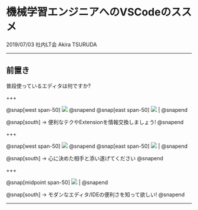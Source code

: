 # 機械学習エンジニアへのVSCodeのススメ

2019/07/03 社内LT会 Akira TSURUDA

---

## 前置き

普段使っているエディタは何ですか?

+++

@snap[west span-50]
![](https://upload.wikimedia.org/wikipedia/commons/thumb/9/9a/Visual_Studio_Code_1.35_icon.svg/384px-Visual_Studio_Code_1.35_icon.svg.png)
@snapend
@snap[east span-50]
![](https://upload.wikimedia.org/wikipedia/commons/c/ca/Atom_icon.png) |
@snapend

@snap[south]
-> 便利なテクやExtensionを情報交換しましょう!
@snapend

+++

@snap[west span-50]
![](https://upload.wikimedia.org/wikipedia/commons/thumb/9/9f/Vimlogo.svg/1280px-Vimlogo.svg.png)
@snapend
@snap[east span-50]
![](https://upload.wikimedia.org/wikipedia/commons/thumb/5/5f/Emacs-logo.svg/956px-Emacs-logo.svg.png) |
@snapend

@snap[south]
-> 心に決めた相手と添い遂げてください
@snapend

+++

@snap[midpoint span-50]
![](https://upload.wikimedia.org/wikipedia/commons/thumb/3/38/Jupyter_logo.svg/883px-Jupyter_logo.svg.png) |
@snapend

@snap[south]
-> モダンなエディタ/IDEの便利さを知って欲しい!
@snapend

---



